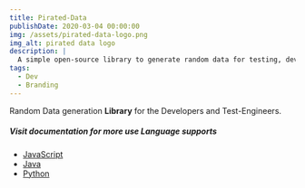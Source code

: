 ```yaml
---
title: Pirated-Data 
publishDate: 2020-03-04 00:00:00
img: /assets/pirated-data-logo.png
img_alt: pirated data logo
description: |
  A simple open-source library to generate random data for testing, development and machine learning. Import once and use unlimited times. Checkout our documentation for uses and more information. 
tags:
  - Dev
  - Branding
---
```


Random Data generation **Library** for the Developers and Test-Engineers.

##### Visit documentation for more use Language supports
<ul>
<li>
<a href="https://www.npmjs.com/package/pirated-data">JavaScript</a> 
</li>
<li>
<a href="https://central.sonatype.com/artifact/io.github.studyandmasti/pirated-data">Java</a> 
</li>
<li>
<a href="https://pypi.org/project/pirated-data/">Python</a></li>
</ul>


